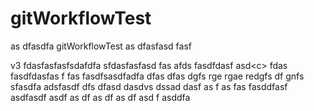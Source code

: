 # gitWorkflowTest

as dfasdfa
gitWorkflowTest
as dfasfasd fasf

v3 fdasfasfasfsdafdfa sfdasfasfasd fas
afds fasdfdasf asd<c<xzcxzcsadcf argfa>>
fdas fasdfdasfas f
fas fasdfsasdfadfa dfas dfas dgfs rge rgae redgfs df gnfs
sfasdfa
adsfasdf
dfs dfasd dasdvs dssad
dasf
as
f as
fas
fasddfasf asdfasdf asdf as
df as
df
as df
asd
f asddfa
